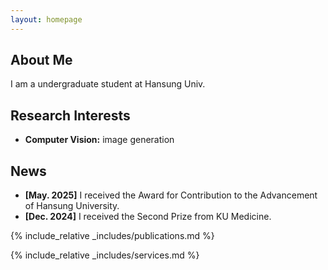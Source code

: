 ```yaml
---
layout: homepage
---
```


## About Me

I am a undergraduate student at Hansung Univ.

## Research Interests

- **Computer Vision:** image generation

## News

- **[May. 2025]** I received the Award for Contribution to the Advancement of Hansung University.
- **[Dec. 2024]** I received the Second Prize from KU Medicine.

{% include_relative _includes/publications.md %}

{% include_relative _includes/services.md %}

